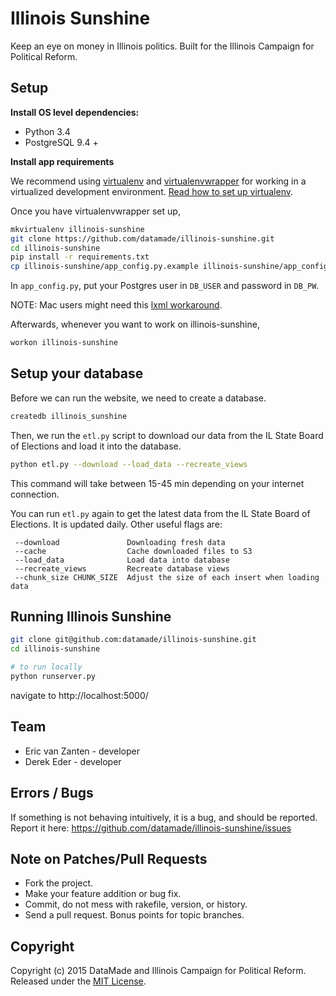 # Illinois Sunshine

Keep an eye on money in Illinois politics. Built for the Illinois Campaign for Political Reform.

## Setup

**Install OS level dependencies:** 

* Python 3.4
* PostgreSQL 9.4 +

**Install app requirements**

We recommend using [virtualenv](http://virtualenv.readthedocs.org/en/latest/virtualenv.html) and [virtualenvwrapper](http://virtualenvwrapper.readthedocs.org/en/latest/install.html) for working in a virtualized development environment. [Read how to set up virtualenv](http://docs.python-guide.org/en/latest/dev/virtualenvs/).

Once you have virtualenvwrapper set up,

```bash
mkvirtualenv illinois-sunshine
git clone https://github.com/datamade/illinois-sunshine.git
cd illinois-sunshine
pip install -r requirements.txt
cp illinois-sunshine/app_config.py.example illinois-sunshine/app_config.py
```

In `app_config.py`, put your Postgres user in `DB_USER` and password in `DB_PW`.

  NOTE: Mac users might need this [lxml workaround](http://stackoverflow.com/questions/22313407/clang-error-unknown-argument-mno-fused-madd-python-package-installation-fa).

Afterwards, whenever you want to work on illinois-sunshine,

```bash
workon illinois-sunshine
```

## Setup your database

Before we can run the website, we need to create a database.

```bash
createdb illinois_sunshine
```

Then, we run the `etl.py` script to download our data from the IL State Board of Elections and load it into the database.

```bash
python etl.py --download --load_data --recreate_views
```

This command will take between 15-45 min depending on your internet connection.

You can run `etl.py` again to get the latest data from the IL State Board of Elections. It is updated daily. Other useful flags are:

```
 --download               Downloading fresh data
 --cache                  Cache downloaded files to S3
 --load_data              Load data into database
 --recreate_views         Recreate database views
 --chunk_size CHUNK_SIZE  Adjust the size of each insert when loading data
 ```

## Running Illinois Sunshine

``` bash
git clone git@github.com:datamade/illinois-sunshine.git
cd illinois-sunshine

# to run locally
python runserver.py
```

navigate to http://localhost:5000/

## Team

* Eric van Zanten - developer
* Derek Eder - developer

## Errors / Bugs

If something is not behaving intuitively, it is a bug, and should be reported.
Report it here: https://github.com/datamade/illinois-sunshine/issues

## Note on Patches/Pull Requests
 
* Fork the project.
* Make your feature addition or bug fix.
* Commit, do not mess with rakefile, version, or history.
* Send a pull request. Bonus points for topic branches.

## Copyright

Copyright (c) 2015 DataMade and Illinois Campaign for Political Reform. Released under the [MIT License](https://github.com/datamade/illinois-sunshine/blob/master/LICENSE).

